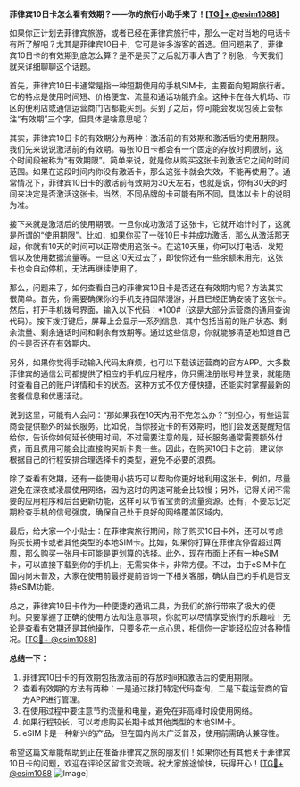 **菲律宾10日卡怎么看有效期？——你的旅行小助手来了！[[TG💪+ @esim1088](https://t.me/s/esim1088)]**

如果你正计划去菲律宾旅游，或者已经在菲律宾旅行中，那么一定对当地的电话卡有所了解吧？尤其是菲律宾10日卡，它可是许多游客的首选。但问题来了，菲律宾10日卡的有效期到底怎么算？是不是买了之后就万事大吉了？别急，今天我们就来详细聊聊这个话题。

首先，菲律宾10日卡通常是指一种短期使用的手机SIM卡，主要面向短期旅行者。它的特点是使用时间短、价格便宜、流量和通话功能齐全。这种卡在各大机场、市区的便利店或通信运营商门店都能买到。买到了之后，你可能会发现包装上会标注“有效期”三个字，但具体是啥意思呢？

其实，菲律宾10日卡的有效期分为两种：激活前的有效期和激活后的使用期限。我们先来说说激活前的有效期。每张10日卡都会有一个固定的存放时间限制，这个时间段被称为“有效期限”。简单来说，就是你从购买这张卡到激活它之间的时间范围。如果在这段时间内你没有激活卡，那么这张卡就会失效，不能再使用了。通常情况下，菲律宾10日卡的激活前有效期为30天左右，也就是说，你有30天的时间来决定是否激活这张卡。当然，不同品牌的卡可能有所不同，具体以卡上的说明为准。

接下来就是激活后的使用期限。一旦你成功激活了这张卡，它就开始计时了，这就是所谓的“使用期限”。比如，如果你买了一张10日卡并成功激活，那么从激活那天起，你就有10天的时间可以正常使用这张卡。在这10天里，你可以打电话、发短信以及使用数据流量等。一旦这10天过去了，即使你还有一些余额未用完，这张卡也会自动停机，无法再继续使用了。

那么，问题来了，如何查看自己的菲律宾10日卡是否还在有效期内呢？方法其实很简单。首先，你需要确保你的手机支持国际漫游，并且已经正确安装了这张卡。然后，打开手机拨号界面，输入以下代码：*100#（这是大部分运营商的通用查询代码）。按下拨打键后，屏幕上会显示一系列信息，其中包括当前的账户状态、剩余流量、剩余通话时间和剩余有效期等。通过这些信息，你就能够清楚地知道自己的卡是否还在有效期内。

另外，如果你觉得手动输入代码太麻烦，也可以下载该运营商的官方APP。大多数菲律宾的通信公司都提供了相应的手机应用程序，你只需注册账号并登录，就能随时查看自己的账户详情和卡的状态。这种方式不仅方便快捷，还能实时掌握最新的套餐信息和优惠活动。

说到这里，可能有人会问：“那如果我在10天内用不完怎么办？”别担心，有些运营商会提供额外的延长服务。比如说，当你接近卡的有效期时，他们会发送提醒短信给你，告诉你如何延长使用时间。不过需要注意的是，延长服务通常需要额外付费，而且费用可能会比直接购买新卡贵一些。因此，在购买10日卡之前，建议你根据自己的行程安排合理选择卡的类型，避免不必要的浪费。

除了查看有效期，还有一些使用小技巧可以帮助你更好地利用这张卡。例如，尽量避免在深夜或凌晨使用网络，因为这时的网速可能会比较慢；另外，记得关闭不需要的应用程序和后台更新功能，这样可以节省宝贵的流量资源。还有，不要忘记定期检查手机的信号强度，确保自己处于良好的网络覆盖区域内。

最后，给大家一个小贴士：在菲律宾旅行期间，除了购买10日卡外，还可以考虑购买长期卡或者其他类型的本地SIM卡。比如，如果你打算在菲律宾停留超过两周，那么购买一张月卡可能是更划算的选择。此外，现在市面上还有一种eSIM卡，可以直接下载到你的手机上，无需实体卡，非常方便。不过，由于eSIM卡在国内尚未普及，大家在使用前最好提前咨询一下相关客服，确认自己的手机是否支持eSIM功能。

总之，菲律宾10日卡作为一种便捷的通讯工具，为我们的旅行带来了极大的便利。只要掌握了正确的使用方法和注意事项，你就可以尽情享受旅行的乐趣啦！无论是查看有效期还是其他操作，只要多花一点心思，相信你一定能轻松应对各种情况。[[TG💪+ @esim1088](https://t.me/s/esim1088)]

**总结一下：**
1. 菲律宾10日卡的有效期包括激活前的存放时间和激活后的使用期限。
2. 查看有效期的方法有两种：一是通过拨打特定代码查询，二是下载运营商的官方APP进行管理。
3. 在使用过程中要注意节约流量和电量，避免在非高峰时段使用网络。
4. 如果行程较长，可以考虑购买长期卡或其他类型的本地SIM卡。
5. eSIM卡是一种新兴的产品，但在国内尚未广泛普及，使用前需确认兼容性。

希望这篇文章能帮助到正在准备菲律宾之旅的朋友们！如果你还有其他关于菲律宾10日卡的问题，欢迎在评论区留言交流哦。祝大家旅途愉快，玩得开心！[[TG💪+ @esim1088](https://t.me/s/esim1088) ![Image](https://i.postimg.cc/4NQfJmqS/Snipaste-2025-05-13-00-14-12.png)]